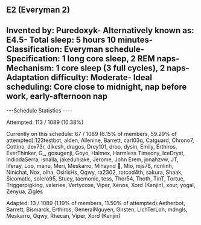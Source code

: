 E2 (Everyman 2)
-----------------------------------------------
**Invented by**: Puredoxyk- 
**Alternatively known as**: E4.5- 
**Total sleep**: 5 hours 10 minutes- 
**Classification**: Everyman schedule- 
**Specification**: 1 long core sleep, 2 REM naps- 
**Mechanism**: 1 core sleep (3 full cycles), 2 naps- 
**Adaptation difficulty**: Moderate- 
**Ideal scheduling**: Core close to midnight, nap before work, early-afternoon nap
-----------------------------------------------
---Schedule Statistics ----

Attempted: 113 / 1089 (10.38%) 

Currently on this schedule: 67 / 1089 (6.15% of members, 59.29% of attempted):123testbot, alden, Allenine, Barrett, carl03q, Catguard, Chrono7, Cottino, dex73r, dikesh, dragos, Drey101, droo, dysin, Emily, Erthiros, EverThinker, G\_, gosugenji, Goyo, Halmex, Harmless Timeony, IceDryst, IndiodaSerra, isnalla, jakeduhjake, Jerome, John Erem, jonahzvw, JT, liferay, Loo, manu, Meri, Meskarro, Mihaynd 🌸, Mio, mjs78, ncnlinh, Ninichat, Nox, olha, OsirisHs, Qqwy, ra2302, rotcod4th, sakura, Shaak, Sicomatic, solero95, Stuey, taemonic, tess, Thor54, Thoth, TinT, Tortue, Triggerpigking, valeriee, Vertycoxe, Viper, Xenos, Xord (Kenjin), xour, yogal, Zenyua, Zigles  

Adapted: 13 / 1089 (1.19% of members, 11.50% of attempted):Aetherbot, Barrett, Bismarck, Erthiros, GeneralNguyen, Girsten, LichTerLoh, mdngls, Meskarro, Qqwy, Rhecan, Viper, Xord (Kenjin)